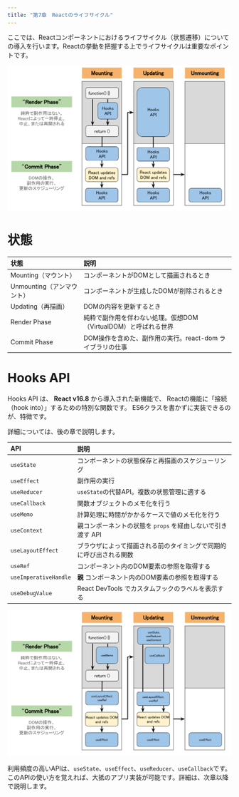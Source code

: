 ```yaml
---
title: "第7章　Reactのライフサイクル"
---
```


ここでは、Reactコンポーネントにおけるライフサイクル（状態遷移）についての導入を行います。Reactの挙動を把握する上でライフサイクルは重要なポイントです。

![lifecycle](./07_lifecycle.svg)

# 状態

|状態 | 説明  |
|:--|:--|
|Mounting（マウント）| コンポーネントがDOMとして描画されるとき |
|Unmounting（アンマウント） | コンポーネントが生成したDOMが削除されるとき |
|Updating（再描画） | DOMの内容を更新するとき |
|Render Phase | 純粋で副作用を伴わない処理。仮想DOM（VirtualDOM）と呼ばれる世界 |
|Commit Phase | DOM操作を含めた、副作用の実行。react-dom ライブラリの仕事 |

# Hooks API

Hooks API は、 **React v16.8** から導入された新機能で、
Reactの機能に「接続（hook into）」するための特別な関数です。
ES6クラスを書かずに実装できるのが、特徴です。

詳細については、後の章で説明します。

| API | 説明 |
|:-- |:-- |
| `useState` | コンポーネントの状態保存と再描画のスケジューリング |
| `useEffect` | 副作用の実行 |
| `useReducer` | `useState`の代替API。複数の状態管理に適する |
| `useCallback` | 関数オブジェクトのメモ化を行う |
| `useMemo` | 計算処理に時間がかかるケースで値のメモ化を行う |
| `useContext` | 親コンポーネントの状態を `props` を経由しないで引き渡す API |
| `useLayoutEffect` | ブラウザによって描画される前のタイミングで同期的に呼び出される関数 |
| `useRef` | コンポーネント内のDOM要素の参照を取得する |
| `useImperativeHandle` | **親** コンポーネント内のDOM要素の参照を取得する |
| `useDebugValue` | React DevTools でカスタムフックのラベルを表示する |

![Hooks Lifecycle](./07_hooks_lifecycle.svg)

利用頻度の高いAPIは、`useState`、`useEffect`、`useReducer`、`useCallback`です。
このAPIの使い方を覚えれば、大抵のアプリ実装が可能です。詳細は、次章以降で説明します。